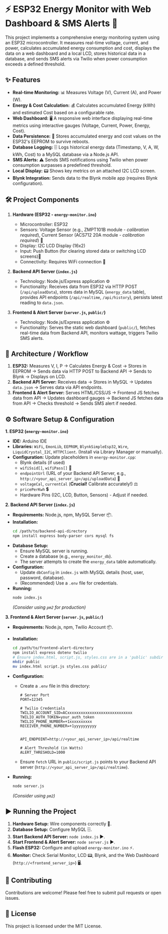 # ⚡ ESP32 Energy Monitor with Web Dashboard & SMS Alerts 📱

This project implements a comprehensive energy monitoring system using an ESP32 microcontroller. It measures real-time voltage, current, and power, calculates accumulated energy consumption and cost, displays the data on a web dashboard and a local LCD, stores historical data in a database, and sends SMS alerts via Twilio when power consumption exceeds a defined threshold.

## ✨ Features

- **Real-time Monitoring:** 📊 Measures Voltage (V), Current (A), and Power (W).
- **Energy & Cost Calculation:** 💰 Calculates accumulated Energy (kWh) and estimated Cost based on a configurable rate.
- **Web Dashboard:** 🖥️ A responsive web interface displaying real-time metrics using interactive gauges (Voltage, Current, Power, Energy, Cost).
- **Data Persistence:** 💾 Stores accumulated energy and cost values on the ESP32's EEPROM to survive reboots.
- **Database Logging:** 🗄️ Logs historical energy data (Timestamp, V, A, W, kWh, Cost) to a MySQL database via a Node.js API.
- **SMS Alerts:** ⚠️ Sends SMS notifications using Twilio when power consumption surpasses a predefined threshold.
- **Local Display:** 📟 Shows key metrics on an attached I2C LCD screen.
- **Blynk Integration:** Sends data to the Blynk mobile app (requires Blynk configuration).

## 🛠️ Project Components

1.  **Hardware (ESP32 - `energy-monitor.ino`)**

    - Microcontroller: ESP32
    - Sensors: Voltage Sensor (e.g., ZMPT101B module - _calibration required_), Current Sensor (ACS712 20A module - _calibration required_) 🔌
    - Display: I2C LCD Display (16x2)
    - Input: Push Button (for clearing stored data or switching LCD screens)🔘
    - Connectivity: Requires WiFi connection 📶

2.  **Backend API Server (`index.js`)**

    - Technology: Node.js/Express application ⚙️
    - Functionality: Receives data from ESP32 via HTTP POST (`/api/uploadData`), stores data in MySQL (`energy_data` table), provides API endpoints (`/api/realtime`, `/api/history`), persists latest reading to `data.json`.

3.  **Frontend & Alert Server (`server.js`, `public/`)**
    - Technology: Node.js/Express application ⚙️
    - Functionality: Serves the static web dashboard (`public/`), fetches real-time data from Backend API, monitors wattage, triggers Twilio SMS alerts.

## 🔄 Architecture / Workflow

1.  **ESP32:** Measures V, I, P -> Calculates Energy & Cost -> Stores in EEPROM -> Sends data via HTTP POST to Backend API -> Sends to Blynk -> Displays on LCD.
2.  **Backend API Server:** Receives data -> Stores in MySQL -> Updates `data.json` -> Serves data via API endpoints.
3.  **Frontend & Alert Server:** Serves HTML/CSS/JS -> Frontend JS fetches data from API -> Updates dashboard gauges -> Backend JS fetches data from API -> Checks threshold -> Sends SMS alert if needed.

## ⚙️ Software Setup & Configuration

**1. ESP32 (`energy-monitor.ino`)**

- **IDE:** Arduino IDE
- **Libraries:** `WiFi`, `EmonLib`, `EEPROM`, `BlynkSimpleEsp32`, `Wire`, `LiquidCrystal_I2C`, `HTTPClient`. (Install via Library Manager or manually).
- **Configuration:** Update placeholders in `energy-monitor.cpp`:
  - Blynk details (if used)
  - `wifiSsid[]`, `wifiPass[]` 📶
  - `endpointUrl` (URL of your Backend API Server, e.g., `http://<your_api_server_ip>/api/uploadData`) 🔗
  - `voltageCal`, `currentCal` (**Crucial!** Calibrate accurately!) ⚖️
  - `pricePerKwh` 💲
  - Hardware Pins (I2C, LCD, Button, Sensors) - Adjust if needed.

**2. Backend API Server (`index.js`)**

- **Requirements:** Node.js, npm, MySQL Server 📦.
- **Installation:**
  ```bash
  cd /path/to/backend-api-directory
  npm install express body-parser cors mysql fs
  ```
- **Database Setup:**
  - Ensure MySQL server is running.
  - Create a database (e.g., `energy_monitor_db`).
  - The server attempts to create the `energy_data` table automatically.
- **Configuration:**
  - Update `dbConfig` in `index.js` with MySQL details (host, user, password, database).
  - (Recommended) Use a `.env` file for credentials.
- **Running:**
  ```bash
  node index.js
  ```
  _(Consider using `pm2` for production)_

**3. Frontend & Alert Server (`server.js`, `public/`)**

- **Requirements:** Node.js, npm, Twilio Account 📦.
- **Installation:**
  ```bash
  cd /path/to/frontend-alert-directory
  npm install express dotenv twilio
  # Ensure index.html, script.js, styles.css are in a 'public' subdirectory
  mkdir public
  mv index.html script.js styles.css public/
  ```
- **Configuration:**

  - Create a `.env` file in this directory:

    ```dotenv
    # Server Port
    PORT=12345

    # Twilio Credentials
    TWILIO_ACCOUNT_SID=ACxxxxxxxxxxxxxxxxxxxxxxxxxxxxx
    TWILIO_AUTH_TOKEN=your_auth_token
    TWILIO_PHONE_NUMBER=+1xxxxxxxxxx
    RECEIVER_PHONE_NUMBER=+1yyyyyyyyyy


    API_ENDPOINT=http://<your_api_server_ip>/api/realtime

    # Alert Threshold (in Watts)
    ALERT_THRESHOLD=1000
    ```

  - Ensure `fetch` URL in `public/script.js` points to your Backend API server (`http://<your_api_server_ip>/api/realtime`).

- **Running:**
  ```bash
  node server.js
  ```
  _(Consider using `pm2`)_

## ▶️ Running the Project

1.  **Hardware Setup:** Wire components correctly 🔌.
2.  **Database Setup:** Configure MySQL 🗄️.
3.  **Start Backend API Server:** `node index.js` ▶️.
4.  **Start Frontend & Alert Server:** `node server.js` ▶️.
5.  **Flash ESP32:** Configure and upload `energy-monitor.ino` ⚡.
6.  **Monitor:** Check Serial Monitor, LCD 📟, Blynk, and the Web Dashboard (`http://<frontend_server_ip>`) 🖥️.

## 🤝 Contributing

Contributions are welcome! Please feel free to submit pull requests or open issues.

## 📜 License

This project is licensed under the MIT License.
